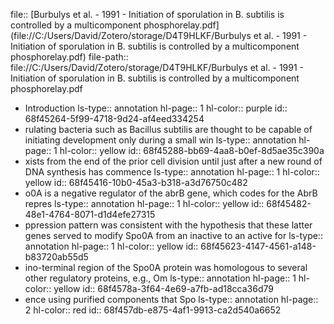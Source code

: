 file:: [Burbulys et al. - 1991 - Initiation of sporulation in B. subtilis is controlled by a multicomponent phosphorelay.pdf](file://C:/Users/David/Zotero/storage/D4T9HLKF/Burbulys et al. - 1991 - Initiation of sporulation in B. subtilis is controlled by a multicomponent phosphorelay.pdf)
file-path:: file://C:/Users/David/Zotero/storage/D4T9HLKF/Burbulys et al. - 1991 - Initiation of sporulation in B. subtilis is controlled by a multicomponent phosphorelay.pdf

- Introduction
  ls-type:: annotation
  hl-page:: 1
  hl-color:: purple
  id:: 68f45264-5f99-4718-9d24-af4eed334254
- rulating bacteria such as Bacillus subtilis are thought to be capable of initiating development only during a small win
  ls-type:: annotation
  hl-page:: 1
  hl-color:: yellow
  id:: 68f45288-bb69-4aa8-b0ef-8d5ae35c390a
- xists from the end of the prior cell division until just after a new round of DNA synthesis has commence
  ls-type:: annotation
  hl-page:: 1
  hl-color:: yellow
  id:: 68f45416-10b0-45a3-b318-a3d76750c482
- o0A is a negative regulator of the abrB gene, which codes for the AbrB repres
  ls-type:: annotation
  hl-page:: 1
  hl-color:: yellow
  id:: 68f45482-48e1-4764-8071-d1d4efe27315
- ppression pattern was consistent with the hypothesis that these latter genes served to modify Spo0A from an inactive to an active for
  ls-type:: annotation
  hl-page:: 1
  hl-color:: yellow
  id:: 68f45623-4147-4561-a148-b83720ab55d5
- ino-terminal region of the Spo0A protein was homologous to several other regulatory proteins, e.g., Om
  ls-type:: annotation
  hl-page:: 1
  hl-color:: yellow
  id:: 68f4578a-3f64-4e69-a7fb-ad18cca36d79
- ence using purified components that Spo
  ls-type:: annotation
  hl-page:: 2
  hl-color:: red
  id:: 68f457db-e875-4af1-9913-ca2d540a6652